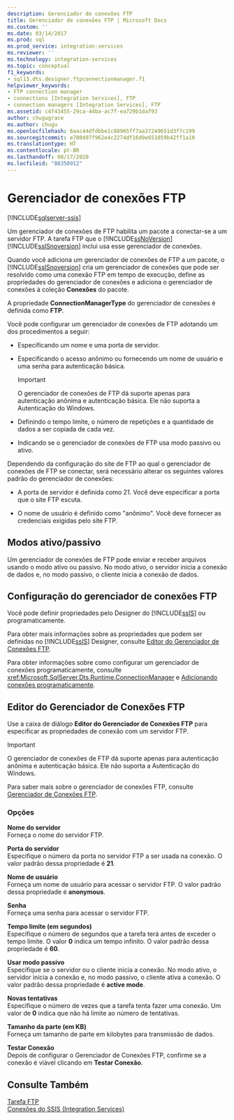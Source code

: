 ```yaml
---
description: Gerenciador de conexões FTP
title: Gerenciador de conexões FTP | Microsoft Docs
ms.custom: ''
ms.date: 03/14/2017
ms.prod: sql
ms.prod_service: integration-services
ms.reviewer: ''
ms.technology: integration-services
ms.topic: conceptual
f1_keywords:
- sql13.dts.designer.ftpconnectionmanager.f1
helpviewer_keywords:
- FTP connection manager
- connections [Integration Services], FTP
- connection managers [Integration Services], FTP
ms.assetid: c4f43455-29ca-44ba-ac7f-ea729b1daf93
author: chugugrace
ms.author: chugu
ms.openlocfilehash: 6aac44dfdbbe1c88965ff7aa37249651d3f7c199
ms.sourcegitcommit: e700497f962e4c2274df16d9e651059b42ff1a10
ms.translationtype: HT
ms.contentlocale: pt-BR
ms.lasthandoff: 08/17/2020
ms.locfileid: "88350912"
---
```

# <a name="ftp-connection-manager"></a>Gerenciador de conexões FTP

[!INCLUDE[sqlserver-ssis](../../includes/applies-to-version/sqlserver-ssis.md)]


  Um gerenciador de conexões de FTP habilita um pacote a conectar-se a um servidor FTP. A tarefa FTP que o [!INCLUDE[ssNoVersion](../../includes/ssnoversion-md.md)] [!INCLUDE[ssISnoversion](../../includes/ssisnoversion-md.md)] inclui usa esse gerenciador de conexões.  
  
 Quando você adiciona um gerenciador de conexões de FTP a um pacote, o [!INCLUDE[ssISnoversion](../../includes/ssisnoversion-md.md)] cria um gerenciador de conexões que pode ser resolvido como uma conexão FTP em tempo de execução, define as propriedades do gerenciador de conexões e adiciona o gerenciador de conexões à coleção **Conexões** do pacote.  
  
 A propriedade **ConnectionManagerType** do gerenciador de conexões é definida como **FTP**.  
  
 Você pode configurar um gerenciador de conexões de FTP adotando um dos procedimentos a seguir:  
  
-   Especificando um nome e uma porta de servidor.  
  
-   Especificando o acesso anônimo ou fornecendo um nome de usuário e uma senha para autenticação básica.  
  
    > [!IMPORTANT]  
    >  O gerenciador de conexões de FTP dá suporte apenas para autenticação anônima e autenticação básica. Ele não suporta a Autenticação do Windows.  
  
-   Definindo o tempo limite, o número de repetições e a quantidade de dados a ser copiada de cada vez.  
  
-   Indicando se o gerenciador de conexões de FTP usa modo passivo ou ativo.  
  
 Dependendo da configuração do site de FTP ao qual o gerenciador de conexões de FTP se conectar, será necessário alterar os seguintes valores padrão do gerenciador de conexões:  
  
-   A porta de servidor é definida como 21. Você deve especificar a porta que o site FTP escuta.  
  
-   O nome de usuário é definido como "anônimo". Você deve fornecer as credenciais exigidas pelo site FTP.  
  
## <a name="activepassive-modes"></a>Modos ativo/passivo  
 Um gerenciador de conexões de FTP pode enviar e receber arquivos usando o modo ativo ou passivo. No modo ativo, o servidor inicia a conexão de dados e, no modo passivo, o cliente inicia a conexão de dados.  
  
## <a name="configuration-of-the-ftp-connection-manager"></a>Configuração do gerenciador de conexões FTP  
 Você pode definir propriedades pelo Designer do [!INCLUDE[ssIS](../../includes/ssis-md.md)] ou programaticamente.  
  
 Para obter mais informações sobre as propriedades que podem ser definidas no [!INCLUDE[ssIS](../../includes/ssis-md.md)] Designer, consulte [Editor do Gerenciador de Conexões FTP](../../integration-services/connection-manager/ftp-connection-manager-editor.md).  
  
 Para obter informações sobre como configurar um gerenciador de conexões programaticamente, consulte <xref:Microsoft.SqlServer.Dts.Runtime.ConnectionManager> e [Adicionando conexões programaticamente](../../integration-services/building-packages-programmatically/adding-connections-programmatically.md).  
  
## <a name="ftp-connection-manager-editor"></a>Editor do Gerenciador de Conexões FTP
  Use a caixa de diálogo **Editor do Gerenciador de Conexões FTP** para especificar as propriedades de conexão com um servidor FTP.  
  
> [!IMPORTANT]  
>  O gerenciador de conexões de FTP dá suporte apenas para autenticação anônima e autenticação básica. Ele não suporta a Autenticação do Windows.  
  
 Para saber mais sobre o gerenciador de conexões FTP, consulte [Gerenciador de Conexões FTP](../../integration-services/connection-manager/ftp-connection-manager.md).  
  
### <a name="options"></a>Opções  
 **Nome do servidor**  
 Forneça o nome do servidor FTP.  
  
 **Porta do servidor**  
 Especifique o número da porta no servidor FTP a ser usada na conexão. O valor padrão dessa propriedade é **21**.  
  
 **Nome de usuário**  
 Forneça um nome de usuário para acessar o servidor FTP. O valor padrão dessa propriedade é **anonymous**.  
  
 **Senha**  
 Forneça uma senha para acessar o servidor FTP.  
  
 **Tempo limite (em segundos)**  
 Especifique o número de segundos que a tarefa terá antes de exceder o tempo limite. O valor **0** indica um tempo infinito. O valor padrão dessa propriedade é **60**.  
  
 **Usar modo passivo**  
 Especifique se o servidor ou o cliente inicia a conexão. No modo ativo, o servidor inicia a conexão e, no modo passivo, o cliente ativa a conexão. O valor padrão dessa propriedade é **active mode**.  
  
 **Novas tentativas**  
 Especifique o número de vezes que a tarefa tenta fazer uma conexão. Um valor de **0** indica que não há limite ao número de tentativas.  
  
 **Tamanho da parte (em KB)**  
 Forneça um tamanho de parte em kilobytes para transmissão de dados.  
  
 **Testar Conexão**  
 Depois de configurar o Gerenciador de Conexões FTP, confirme se a conexão é viável clicando em **Testar Conexão**.  
  
## <a name="see-also"></a>Consulte Também  
 [Tarefa FTP](../../integration-services/control-flow/ftp-task.md)   
 [Conexões do SSIS &#40;Integration Services&#41;](../../integration-services/connection-manager/integration-services-ssis-connections.md)  
  
  
